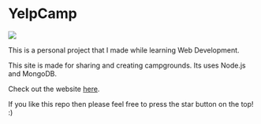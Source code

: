 # YelpCamp

![](http://www.kinshukghildial.com/assets/images/yelp-camp.png)

This is a personal project that I made while learning Web Development.

This site is made for sharing and creating campgrounds. Its uses Node.js and MongoDB.

Check out the website [here](http://yelpcamp-kghildial.herokuapp.com/).

If you like this repo then please feel free to press the star button on the top! :)
